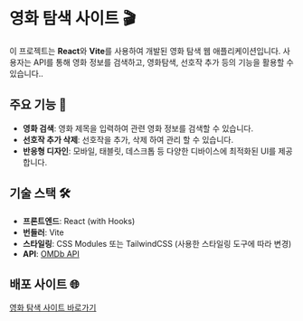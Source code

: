 # 영화 탐색 사이트 🎬

이 프로젝트는 **React**와 **Vite**를 사용하여 개발된 영화 탐색 웹 애플리케이션입니다. 사용자는 API를 통해 영화 정보를 검색하고, 영화탐색, 선호작 추가 등의 기능을 활용할 수 있습니다..

## 주요 기능 🚀

- **영화 검색**: 영화 제목을 입력하여 관련 영화 정보를 검색할 수 있습니다.
- **선호작 추가 삭제**: 선호작을 추가,
  삭제 하여 관리 할 수 있습니다.
- **반응형 디자인**: 모바일, 태블릿, 데스크톱 등 다양한 디바이스에 최적화된 UI를 제공합니다.

## 기술 스택 🛠

- **프론트엔드**: React (with Hooks)
- **번들러**: Vite
- **스타일링**: CSS Modules 또는 TailwindCSS (사용한 스타일링 도구에 따라 변경)
- **API**: [OMDb API](https://www.omdbapi.com/)

## 배포 사이트 🌐

[영화 탐색 사이트 바로가기](https://fastidious-hamster-c949c0.netlify.app/)
